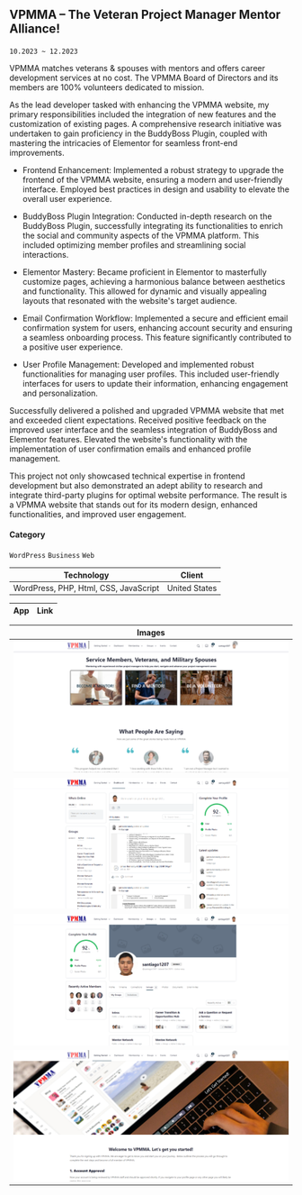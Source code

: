 ## VPMMA – The Veteran Project Manager Mentor Alliance!

`10.2023 ~ 12.2023`

VPMMA matches veterans & spouses with mentors and offers career development services at no cost. The VPMMA Board of Directors and its members are 100% volunteers dedicated to mission.

As the lead developer tasked with enhancing the VPMMA website, my primary responsibilities included the integration of new features and the customization of existing pages. A comprehensive research initiative was undertaken to gain proficiency in the BuddyBoss Plugin, coupled with mastering the intricacies of Elementor for seamless front-end improvements.

- Frontend Enhancement:
  Implemented a robust strategy to upgrade the frontend of the VPMMA website, ensuring a modern and user-friendly interface. Employed best practices in design and usability to elevate the overall user experience.

- BuddyBoss Plugin Integration:
  Conducted in-depth research on the BuddyBoss Plugin, successfully integrating its functionalities to enrich the social and community aspects of the VPMMA platform. This included optimizing member profiles and streamlining social interactions.

- Elementor Mastery:
  Became proficient in Elementor to masterfully customize pages, achieving a harmonious balance between aesthetics and functionality. This allowed for dynamic and visually appealing layouts that resonated with the website's target audience.

- Email Confirmation Workflow:
  Implemented a secure and efficient email confirmation system for users, enhancing account security and ensuring a seamless onboarding process. This feature significantly contributed to a positive user experience.

- User Profile Management:
  Developed and implemented robust functionalities for managing user profiles. This included user-friendly interfaces for users to update their information, enhancing engagement and personalization.

Successfully delivered a polished and upgraded VPMMA website that met and exceeded client expectations.
Received positive feedback on the improved user interface and the seamless integration of BuddyBoss and Elementor features.
Elevated the website's functionality with the implementation of user confirmation emails and enhanced profile management.

This project not only showcased technical expertise in frontend development but also demonstrated an adept ability to research and integrate third-party plugins for optimal website performance. The result is a VPMMA website that stands out for its modern design, enhanced functionalities, and improved user engagement.

#### Category

`WordPress` `Business` `Web`

|              Technology               |    Client     |
| :-----------------------------------: | :-----------: |
| WordPress, PHP, Html, CSS, JavaScript | United States |

| App | Link |
| :-: | :--: |

|           Images           |
| :------------------------: |
| ![](image/thevpmma/01.png) |
| ![](image/thevpmma/02.png) |
| ![](image/thevpmma/03.png) |
| ![](image/thevpmma/04.png) |
